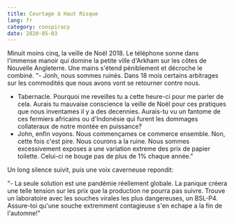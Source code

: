```yaml
---
title: Courtage à Haut Risque
lang: fr
category: conspiracy
date: 2020-05-03
---
```


Minuit moins cinq, la veille de Noël 2018. Le téléphone sonne dans l'immense manoir qui domine la petite ville d'Arkham
sur les côtes de Nouvelle Angleterre. Une mains s'étend péniblement et décroche le combiné.
"- Jonh, nous sommes ruinés. Dans 18 mois certains arbitrages sur les commodités que nous avons vont se retourner contre nous.
- Tabernacle. Pourquoi me reveilles tu a cette heure-ci pour me parler de cela. Aurais tu mauvaise conscience la veille de Noël 
pour ces pratiques que nous inventames il y a des decennies. Aurais-tu vu un fantome de ces fermiers africains ou d'Indonésie qui
furent les dommages collateraux de notre montée en puissance?
- John, enfin voyons. Nous commençames ce commerce ensemble. Non, cette fois c'est pire. Nous courons a la ruine. Nous sommes
excessivement exposes a une variation extreme des prix de papier toilette. Celui-ci ne bouge pas de plus de 1% chaque année."

Un long silence suivit, puis une voix caverneuse repondit:

"- La seule solution est une pandémie réellement globale. La panique créera une telle tension sur les prix que la production ne pourra
pas suivre. Trouve un laboratoire avec les souches virales les plus dangereuses, un BSL-P4. Assure-toi qu'une souche extremment contagieuse 
s'en echape a la fin de l'automne!"
